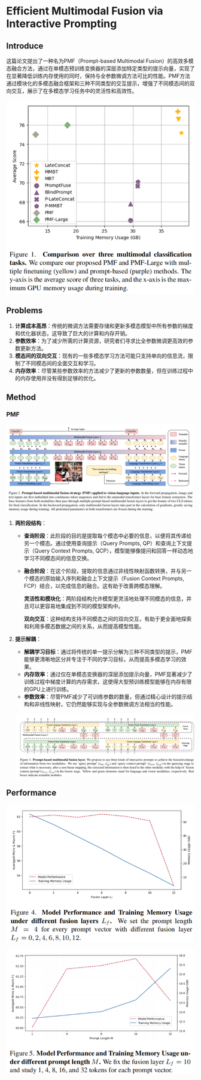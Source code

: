 # Efficient Multimodal Fusion via Interactive Prompting

## Introduce

这篇论文提出了一种名为PMF（Prompt-based Multimodal Fusion）的高效多模态融合方法，通过在单模态预训练变换器的深层添加特定类型的提示向量，实现了在显著降低训练内存使用的同时，保持与全参数微调方法可比的性能。PMF方法通过模块化的多模态融合框架和三种不同类型的交互提示，增强了不同模态间的双向交互，展示了在多模态学习任务中的灵活性和高效性。

![image-20240504131634736](./assets/image-20240504131634736.png)

## Problems

1. **计算成本高昂**：传统的微调方法需要存储和更新多模态模型中所有参数的梯度和优化器状态，这导致了巨大的计算和内存开销。
2. **参数效率**：为了减少所需的计算资源，研究者们寻求比全参数微调更高效的参数更新方法。
3. **模态间的双向交互**：现有的一些多模态学习方法可能只支持单向的信息流，限制了不同模态间的全面交互和学习。
4. **内存效率**：尽管某些参数效率的方法减少了更新的参数数量，但在训练过程中的内存使用并没有得到足够的优化。

## Method

### PMF

![image-20240504132234741](./assets/image-20240504132234741.png)

1. **两阶段结构**：

   - **查询阶段**：此阶段的目的是提取每个模态中必要的信息，以便将其传递给另一个模态。通过使用查询提示（Query Prompts, QP）和查询上下文提示（Query Context Prompts, QCP），模型能够像提问和回答一样动态地学习不同模态间的信息交换。

   - **融合阶段**：在这个阶段，提取的信息通过非线性映射函数转换，并与另一个模态的原始输入序列和融合上下文提示（Fusion Context Prompts, FCP）结合，以完成信息的融合。这有助于改善跨模态理解。

     **灵活性和模块化**：两阶段结构允许模型更灵活地处理不同模态的信息，并且可以更容易地集成到不同的模型架构中。

     **双向交互**：这种结构支持不同模态之间的双向交互，有助于更全面地探索和利用多模态数据之间的关系，从而提高模型性能。

2. **提示解耦**：

   - **解耦学习目标**：通过将传统的单一提示分解为三种不同类型的提示，PMF能够更清晰地区分并专注于不同的学习目标，从而提高多模态学习的效果。
   - **内存效率**：通过仅在单模态变换器的深层添加提示向量，PMF显著减少了训练过程中梯度计算的内存需求，这使得大型预训练模型能够在内存有限的GPU上进行训练。
   - **参数效率**：尽管PMF减少了可训练参数的数量，但通过精心设计的提示结构和非线性映射，它仍然能够实现与全参数微调方法相当的性能。

   ![image-20240504141318620](./assets/image-20240504141318620.png)

## Performance

![image-20240504141700528](./assets/image-20240504141700528.png)

![image-20240504141640667](./assets/image-20240504141640667.png)